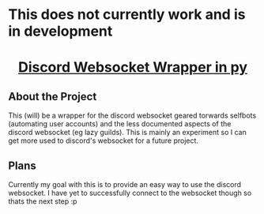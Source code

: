 # This does not currently work and is in development 
<!-- Title -->
<p align="center">
  <h1 align="center"><a href="https://github.com/indigitals/Discord-Wrapper" title="Discord Socket Wrapper py">Discord Websocket Wrapper in py</a></h1>
</p>

## About the Project
This (will) be a wrapper for the discord websocket geared torwards selfbots (automating user accounts) and the less documented aspects of the discord websocket (eg lazy guilds). This is mainly an experiment so I can get more used to discord's websocket for a future project.

## Plans
Currently my goal with this is to provide an easy way to use the discord websocket. I have yet to successfully connect to the websocket though so thats the next step :p
